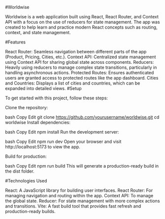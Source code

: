 #Worldwise

Worldwise is a web application built using React, React Router, and Context API with a focus on the use of reducers for state management. The app was created to help learn and practice modern React concepts such as routing, context, and state management.

#Features

React Router: Seamless navigation between different parts of the app (Product, Pricing, Cities, etc.).
Context API: Centralized state management using Context API for sharing global state across components.
Reducers: Heavily using reducers to manage complex state transitions, particularly in handling asynchronous actions.
Protected Routes: Ensures authenticated users are granted access to protected routes like the app dashboard.
Cities and Countries: Displays a list of cities and countries, which can be expanded into detailed views.
#Setup

To get started with this project, follow these steps:

Clone the repository:

bash
Copy
Edit
git clone https://github.com/yourusername/worldwise.git
cd worldwise
Install dependencies:

bash
Copy
Edit
npm install
Run the development server:

bash
Copy
Edit
npm run dev
Open your browser and visit http://localhost:5173 to view the app.

Build for production:

bash
Copy
Edit
npm run build
This will generate a production-ready build in the dist folder.

#Technologies Used

React: A JavaScript library for building user interfaces.
React Router: For managing navigation and routing within the app.
Context API: To manage the global state.
Reducer: For state management with more complex actions and transitions.
Vite: A fast build tool that provides fast refresh and production-ready builds.
